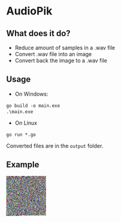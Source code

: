 # AudioPik

## What does it do?
* Reduce amount of samples in a .wav file
* Convert .wav file into an image
* Convert back the image to a .wav file

## Usage
* On Windows:
```
go build -o main.exe
.\main.exe
```

* On Linux
```
go run *.go
```

Converted files are in the `output` folder.

## Example
![Example](https://raw.githubusercontent.com/aureleoules/audiopik/master/example.png)